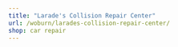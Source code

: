 ```yaml
---
title: "Larade's Collision Repair Center"
url: /woburn/larades-collision-repair-center/
shop: car repair
---
```

